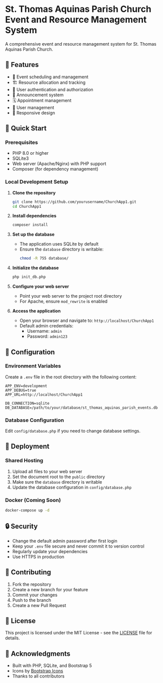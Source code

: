 # St. Thomas Aquinas Parish Church Event and Resource Management System

A comprehensive event and resource management system for St. Thomas Aquinas Parish Church.

## 🌟 Features

- 📅 Event scheduling and management
- 🏗️ Resource allocation and tracking
- 🔐 User authentication and authorization
- 📢 Announcement system
- 🗓️ Appointment management
- 👥 User management
- 📱 Responsive design

## 🚀 Quick Start

### Prerequisites

- PHP 8.0 or higher
- SQLite3
- Web server (Apache/Nginx) with PHP support
- Composer (for dependency management)

### Local Development Setup

1. **Clone the repository**
   ```bash
   git clone https://github.com/yourusername/ChurchApp1.git
   cd ChurchApp1
   ```

2. **Install dependencies**
   ```bash
   composer install
   ```

3. **Set up the database**
   - The application uses SQLite by default
   - Ensure the `database` directory is writable:
     ```bash
     chmod -R 755 database/
     ```

4. **Initialize the database**
   ```bash
   php init_db.php
   ```

5. **Configure your web server**
   - Point your web server to the project root directory
   - For Apache, ensure `mod_rewrite` is enabled

6. **Access the application**
   - Open your browser and navigate to: `http://localhost/ChurchApp1`
   - Default admin credentials:
     - Username: `admin`
     - Password: `admin123`

## 🔧 Configuration

### Environment Variables
Create a `.env` file in the root directory with the following content:

```
APP_ENV=development
APP_DEBUG=true
APP_URL=http://localhost/ChurchApp1

DB_CONNECTION=sqlite
DB_DATABASE=/path/to/your/database/st_thomas_aquinas_parish_events.db
```

### Database Configuration
Edit `config/database.php` if you need to change database settings.

## 🚀 Deployment

### Shared Hosting
1. Upload all files to your web server
2. Set the document root to the `public` directory
3. Make sure the `database` directory is writable
4. Update the database configuration in `config/database.php`

### Docker (Coming Soon)
```bash
docker-compose up -d
```

## 🔒 Security

- Change the default admin password after first login
- Keep your `.env` file secure and never commit it to version control
- Regularly update your dependencies
- Use HTTPS in production

## 🤝 Contributing

1. Fork the repository
2. Create a new branch for your feature
3. Commit your changes
4. Push to the branch
5. Create a new Pull Request

## 📄 License

This project is licensed under the MIT License - see the [LICENSE](LICENSE) file for details.

## 🙏 Acknowledgments

- Built with PHP, SQLite, and Bootstrap 5
- Icons by [Bootstrap Icons](https://icons.getbootstrap.com/)
- Thanks to all contributors
